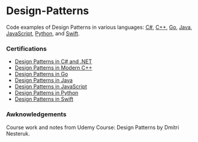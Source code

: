 # Design-Patterns
Code examples of Design Patterns in various languages: [C#](/src/csharp/), [C++](/src/cpp/), [Go](/src/go/), [Java](/src/java/), [JavaScript](/src/js/), [Python](/src/python/), and [Swift](/src/swift/).


### Certifications

- [Design Patterns in C# and .NET](https://udemy.com/certificate/UC-23b71254-6166-449c-a7f6-9d92ff874e77/)
- [Design Patterns in Modern C++](https://udemy.com/certificate/UC-0a1fbabe-6a65-4088-aa44-fce79a230e6f/)
- [Design Patterns in Go](https://udemy.com/certificate/UC-3e0d5645-c633-4474-814d-d699978d66fc/)
- [Design Patterns in Java](https://udemy.com/certificate/UC-f9183a1a-02e0-49fd-961e-599898d7d775/)
- [Design Patterns in JavaScript](https://udemy.com/certificate/UC-28b27cfa-c110-48da-a4bb-be904781b1ef/)
- [Design Patterns in Python](https://www.udemy.com/certificate/UC-c9139435-41e7-4038-aa8b-1a2573b5de98/)
- [Design Patterns in Swift](https://www.udemy.com/certificate/UC-2be3ebac-90f0-4ace-89c9-54c04b5013fe/)

### Awknowledgements

Course work and notes from Udemy Course: Design Patterns by Dmitri Nesteruk.
